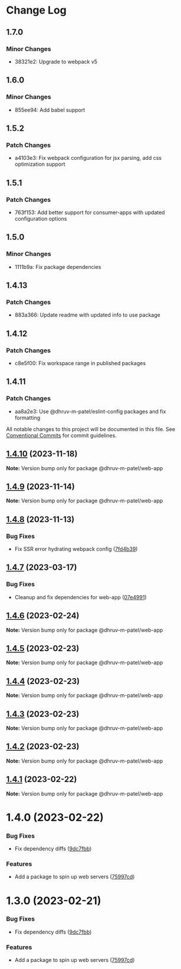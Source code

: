 # Change Log

## 1.7.0

### Minor Changes

- 38321e2: Upgrade to webpack v5

## 1.6.0

### Minor Changes

- 855ee94: Add babel support

## 1.5.2

### Patch Changes

- a4103e3: Fix webpack configuration for jsx parsing, add css optimization support

## 1.5.1

### Patch Changes

- 763f153: Add better support for consumer-apps with updated configuration options

## 1.5.0

### Minor Changes

- 1111b9a: Fix package dependencies

## 1.4.13

### Patch Changes

- 883a366: Update readme with updated info to use package

## 1.4.12

### Patch Changes

- c8e5f00: Fix workspace range in published packages

## 1.4.11

### Patch Changes

- aa8a2e3: Use @dhruv-m-patel/eslint-config packages and fix formatting

All notable changes to this project will be documented in this file.
See [Conventional Commits](https://conventionalcommits.org) for commit guidelines.

## [1.4.10](https://github.com/dhruv-m-patel/packages/compare/@dhruv-m-patel/web-app@1.4.9...@dhruv-m-patel/web-app@1.4.10) (2023-11-18)

**Note:** Version bump only for package @dhruv-m-patel/web-app

## [1.4.9](https://github.com/dhruv-m-patel/packages/compare/@dhruv-m-patel/web-app@1.4.8...@dhruv-m-patel/web-app@1.4.9) (2023-11-14)

**Note:** Version bump only for package @dhruv-m-patel/web-app

## [1.4.8](https://github.com/dhruv-m-patel/packages/compare/@dhruv-m-patel/web-app@1.4.7...@dhruv-m-patel/web-app@1.4.8) (2023-11-13)

### Bug Fixes

- Fix SSR error hydrating webpack config ([7fd4b39](https://github.com/dhruv-m-patel/packages/commit/7fd4b39990053fe099a367089db230a5878a4960))

## [1.4.7](https://github.com/dhruv-m-patel/packages/compare/@dhruv-m-patel/web-app@1.4.6...@dhruv-m-patel/web-app@1.4.7) (2023-03-17)

### Bug Fixes

- Cleanup and fix dependencies for web-app ([07e4991](https://github.com/dhruv-m-patel/packages/commit/07e4991403d018a580fb3db43375a9066f9e6199))

## [1.4.6](https://github.com/dhruv-m-patel/node-react-monorepo/compare/@dhruv-m-patel/web-app@1.4.5...@dhruv-m-patel/web-app@1.4.6) (2023-02-24)

**Note:** Version bump only for package @dhruv-m-patel/web-app

## [1.4.5](https://github.com/dhruv-m-patel/node-react-monorepo/compare/@dhruv-m-patel/web-app@1.4.4...@dhruv-m-patel/web-app@1.4.5) (2023-02-23)

**Note:** Version bump only for package @dhruv-m-patel/web-app

## [1.4.4](https://github.com/dhruv-m-patel/node-react-monorepo/compare/@dhruv-m-patel/web-app@1.4.3...@dhruv-m-patel/web-app@1.4.4) (2023-02-23)

**Note:** Version bump only for package @dhruv-m-patel/web-app

## [1.4.3](https://github.com/dhruv-m-patel/node-react-monorepo/compare/@dhruv-m-patel/web-app@1.4.2...@dhruv-m-patel/web-app@1.4.3) (2023-02-23)

**Note:** Version bump only for package @dhruv-m-patel/web-app

## [1.4.2](https://github.com/dhruv-m-patel/node-react-monorepo/compare/@dhruv-m-patel/web-app@1.4.1...@dhruv-m-patel/web-app@1.4.2) (2023-02-23)

**Note:** Version bump only for package @dhruv-m-patel/web-app

## [1.4.1](https://github.com/dhruv-m-patel/node-react-monorepo/compare/@dhruv-m-patel/web-app@1.4.0...@dhruv-m-patel/web-app@1.4.1) (2023-02-22)

**Note:** Version bump only for package @dhruv-m-patel/web-app

# 1.4.0 (2023-02-22)

### Bug Fixes

- Fix dependency diffs ([9dc7fbb](https://github.com/dhruv-m-patel/node-react-monorepo/commit/9dc7fbb59532590da154c9bb136de19716100aba))

### Features

- Add a package to spin up web servers ([75997cd](https://github.com/dhruv-m-patel/node-react-monorepo/commit/75997cd855ac1e9bca0bd0d3f305d29f0f31f623))

# 1.3.0 (2023-02-21)

### Bug Fixes

- Fix dependency diffs ([9dc7fbb](https://github.com/dhruv-m-patel/node-react-monorepo/commit/9dc7fbb59532590da154c9bb136de19716100aba))

### Features

- Add a package to spin up web servers ([75997cd](https://github.com/dhruv-m-patel/node-react-monorepo/commit/75997cd855ac1e9bca0bd0d3f305d29f0f31f623))
